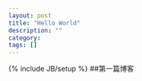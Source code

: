 ```yaml
---
layout: post
title: "Hello World"
description: ""
category: 
tags: []
---
```

{% include JB/setup %}
##第一篇博客